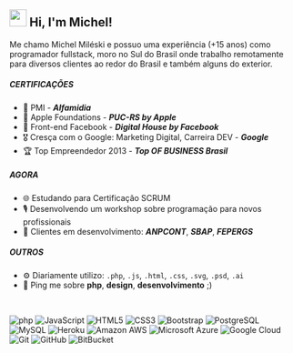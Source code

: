 ## <img src="https://raw.githubusercontent.com/aemmadi/aemmadi/master/wave.gif" width="30px"> Hi, I'm Michel!

Me chamo Michel Miléski e possuo uma experiência (+15 anos) como programador fullstack, moro no Sul do Brasil onde trabalho remotamente para diversos clientes ao redor do Brasil e também alguns do exterior.


##### CERTIFICAÇÕES

- 🏅 PMI - ***Alfamidia***
- 📱 Apple Foundations - ***PUC-RS by Apple***
- 📘 Front-end Facebook - ***Digital House by Facebook***
- 🎖 Cresça com o Google: Marketing Digital, Carreira DEV - ***Google***
- 🏆 Top Empreendedor 2013 - ***Top OF BUSINESS Brasil***

##### AGORA

- 🌐  Estudando para Certificação SCRUM
- 🎙  Desenvolvendo um workshop sobre programação para novos profissionais
- 🏢  Clientes em desenvolvimento: ***ANPCONT***, ***SBAP***, ***FEPERGS***

##### OUTROS

- ⚙️  Diariamente utilizo: `.php`, `.js`, `.html`, `.css`, `.svg`, `.psd`, `.ai`
- 💬  Ping me sobre **php**, **design**, **desenvolvimento** ;)

<br />

![php](https://img.shields.io/badge/-PHP-black?style=flat-square&logo=php) ![JavaScript](https://img.shields.io/badge/-JavaScript-black?style=flat-square&logo=javascript) ![HTML5](https://img.shields.io/badge/-HTML5-E34F26?style=flat-square&logo=html5&logoColor=white) ![CSS3](https://img.shields.io/badge/-CSS3-1572B6?style=flat-square&logo=css3) ![Bootstrap](https://img.shields.io/badge/-Bootstrap-563D7C?style=flat-square&logo=bootstrap)
![PostgreSQL](https://img.shields.io/badge/-PostgreSQL-336791?style=flat-square&logo=postgresql) ![MySQL](https://img.shields.io/badge/-MySQL-black?style=flat-square&logo=mysql)
![Heroku](https://img.shields.io/badge/-Heroku-430098?style=flat-square&logo=heroku) ![Amazon AWS](https://img.shields.io/badge/Amazon%20AWS-232F3E?style=flat-square&logo=amazon-aws) ![Microsoft Azure](https://img.shields.io/badge/Microsoft%20Azure-232F7E?style=flat-square&logo=microsoft-azure) ![Google Cloud](https://img.shields.io/badge/Google%20Cloud-black?style=flat-square&logo=google-cloud)
![Git](https://img.shields.io/badge/-Git-black?style=flat-square&logo=git) ![GitHub](https://img.shields.io/badge/-GitHub-181717?style=flat-square&logo=github) ![BitBucket](https://img.shields.io/badge/-BitBucket-darkblue?style=flat-square&logo=bitbucket)

